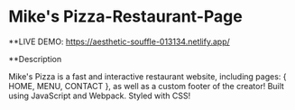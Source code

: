 # Mike's Pizza-Restaurant-Page

**LIVE DEMO: https://aesthetic-souffle-013134.netlify.app/


**Description

Mike's Pizza is a fast and interactive restaurant website, including pages: { HOME, MENU, CONTACT }, as well as a custom footer of the creator! 
Built using JavaScript and Webpack. Styled with CSS! 
